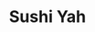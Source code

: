 ---
layout: place
title: "Sushi Yah"
permalink: /utah/salt-lake-city/sushi-yah.html
stateAbbr: UT
stateName: Utah
cityName: Salt Lake City
seo:
  name: "Sushi Yah"
  type: Restaurant
  links: https://mysushiyah.com/?utm_source=gmb&utm_medium=website
description: "Sushi Yah serves delicious sushi in Salt Lake City, Utah. Try fresh Japanese dishes for a great dining experience. "
place_id: ChIJn_R9XvBiUocRw9KZg-oj800
photos:
  - name: >-
      places/ChIJn_R9XvBiUocRw9KZg-oj800/photos/AeeoHcIzl3Guse8hXZXuti0F0M5VvTTSD3p-3iy1y8IqChiPsJ1qbPVacRxLiUTEe3gRhuphnea_ipuZwcf6VDDCUPtL8ayXyDEdEMRGdUFvYTutMv6FEysPR3XBnlqjNz2P7_Dx5NmYb_TKpPTiSLMKtjp7zKXCYyMsysauiTHzhXH_oE6JymIUmWQ6f1hQiizCjQybSq9Rfz7BYiUuOSCfxbRiFYsekAHp4WHTU7WTkLyjJURPt8bIfgQqYoQKkjmABBCXSPyDuYP8zNa5rAQOuaBswzSyKqgrSVSece1wFqgY8mreF7EHHJ-5M_Kt_bhwtBj_tSHvrG0CJWBF-Kgd_QVM_9ukno2E3-wM6A-fA7h7qPSv_5TC2_VE8_tFU8CmhHm9LQMsRTdWhrK7F-0o5p_jYY3iwARyzG7ZBvfHxStSJm_g
    widthPx: 4032
    heightPx: 3024
    authorAttributions:
      - displayName: Austin Lau
        uri: https://maps.google.com/maps/contrib/111356377455489648807
        photoUri: >-
          https://lh3.googleusercontent.com/a-/ALV-UjUGcNXJB6MKBrBvaVvovVnW4-7A2XkL3nGrf2udoCB-JwRVmLeaXQ=s100-p-k-no-mo
    flagContentUri: >-
      https://www.google.com/local/imagery/report/?cb_client=maps_api_places.places_api&image_key=!1e10!2sCIHM0ogKEICAgIDRxKb22wE&hl=en-US
    googleMapsUri: >-
      https://www.google.com/maps/place//data=!3m4!1e2!3m2!1sCIHM0ogKEICAgIDRxKb22wE!2e10!4m2!3m1!1s0x875262f05e7df49f:0x4df323ea8399d2c3
  - name: >-
      places/ChIJn_R9XvBiUocRw9KZg-oj800/photos/AeeoHcIIeD0-aHNA3X6jbktVONEjq5K58O-e0r-pB0tFXb_XRiT9Y8dcfUT-yUaBckn4O_bdZMX8_f1fC3_qV73svmv96PSN3nrazTgVAdSO1QjcFVVeBl63vPMmgmmCbsgSqrRMV4CAsII_TEFJ5UP6KmTBSi4BarCct-90Z5u1HSmsY_n8oj20T1pUg-FjGoysGt3SlUwsSHP8pi3QryK54zE5T0GZnXF5vXIsw-xlQFbbZymtjuUBTRiZyb4rOMTn5r0-jAHOYygWjSNv-1gEVXOd70ibEeGFZQeInaufN-s4dd2-sa6u5uobRDpP8HlXmul10_Rfl0RQ8ja7U185T2K6FaPnBl-9DCvQwcxep9osGynbiCLqFAXa9ITKgp5SQHgbcE2T0PLhROSN3J7fbrttPdzh-6hox3-Hmip6Q7RpHKw
    widthPx: 4000
    heightPx: 1868
    authorAttributions:
      - displayName: Paige Lewis
        uri: https://maps.google.com/maps/contrib/101500250805097893482
        photoUri: >-
          https://lh3.googleusercontent.com/a-/ALV-UjWJEjztFydAPw49WQDbBcYYYJ-rITsHDb8eJP9bVL8PNJPZnaDJ=s100-p-k-no-mo
    flagContentUri: >-
      https://www.google.com/local/imagery/report/?cb_client=maps_api_places.places_api&image_key=!1e10!2sCIHM0ogKEICAgIDD472MlgE&hl=en-US
    googleMapsUri: >-
      https://www.google.com/maps/place//data=!3m4!1e2!3m2!1sCIHM0ogKEICAgIDD472MlgE!2e10!4m2!3m1!1s0x875262f05e7df49f:0x4df323ea8399d2c3
  - name: >-
      places/ChIJn_R9XvBiUocRw9KZg-oj800/photos/AeeoHcJZi3tiRi3XWlyZFocPXvzuM7ajMevStHKFeJgIWDlAMhZXzHN8k_VKA3tnqjzQgPBxEMgMJKOBVGWQzY2mg_I-o2pKTKoXAAtfDHa13qqleliUawiTKfYmh5jC5Yy_NGPYkuiLfUNkmHOvkJeInjZfWPY5gUQ5g6NUv4f9NNXQsMUwFgDT5r6HvyT1G0ZJ-oFNSyXVHJPs0prnLAEe7TcBpNWkbL1Qk7EL195IyW-LqvNli9tBMbZFYWGNCrIcFzW4rsnCR7Ry1L1svMyNMsua3PxGMCojaqIvZ2NDV2rde98hrfSMgqBNnOaVoYxXcViUC-_OaKhieJ9tsUUTiVSthfNwr0-duk_Nw0JLvbYNXIrY45No2gHCHaYBbcMGD883CVrNUQnU_2VpBepl8rxMt4Ez-Jtp73q40Uiq_e4
    widthPx: 3472
    heightPx: 4624
    authorAttributions:
      - displayName: Gretchen Hawkins
        uri: https://maps.google.com/maps/contrib/113019665211346788095
        photoUri: >-
          https://lh3.googleusercontent.com/a-/ALV-UjXBQ4K5PRKBifPl2oFdaKR0vfvrK0bOx-doZVWwttl9ZH1exVE=s100-p-k-no-mo
    flagContentUri: >-
      https://www.google.com/local/imagery/report/?cb_client=maps_api_places.places_api&image_key=!1e10!2sCIHM0ogKEICAgIDTtN35EQ&hl=en-US
    googleMapsUri: >-
      https://www.google.com/maps/place//data=!3m4!1e2!3m2!1sCIHM0ogKEICAgIDTtN35EQ!2e10!4m2!3m1!1s0x875262f05e7df49f:0x4df323ea8399d2c3
  - name: >-
      places/ChIJn_R9XvBiUocRw9KZg-oj800/photos/AeeoHcIQszF6nhtMS2--hpJnAC_1gyz7SQ8HSAZYGtapIB4WpoJHtLucceaEw6P6NovwBztvoIJq2ey00ahUpOdJ0elxjtlin75fjAaNFstoIRbETVGZcyhkg5KC47wsTRf_sdQwtqXVmQIjj4Zut8blvfbdvD20Edmr24XCS9TbKJkZImx3sz5IAJun_0COiP9UAWQdNtZLzLlVaLsgvwjxUcmm-IRvREjKtzrJ_wie0jkYFztw-HIxWqpoz5Ib5UoBe5RvzIqoyxQDAd80xjF9Fht2PjJS7389gFnm5drz_8W44KK5G2r8LONkL8ZfMlcnUqfKk-XL3XDTaBrFh5Wq6UKJ08pI05XVar-PD6tyUFGhILfZYsiHjViwQhJteSow3ueJzAMn_Z6aIDfViK7KEEJbPCKETgFjvhczEi5TlxUkuWYK
    widthPx: 3024
    heightPx: 4032
    authorAttributions:
      - displayName: Danny Do
        uri: https://maps.google.com/maps/contrib/107995795556629120068
        photoUri: >-
          https://lh3.googleusercontent.com/a-/ALV-UjVPkQGs3LaFqpDuS7nSGLLEGrubXBdTStMVYBYq-vD-Ofu2r0s=s100-p-k-no-mo
    flagContentUri: >-
      https://www.google.com/local/imagery/report/?cb_client=maps_api_places.places_api&image_key=!1e10!2sCIHM0ogKEICAgICPwbyaigE&hl=en-US
    googleMapsUri: >-
      https://www.google.com/maps/place//data=!3m4!1e2!3m2!1sCIHM0ogKEICAgICPwbyaigE!2e10!4m2!3m1!1s0x875262f05e7df49f:0x4df323ea8399d2c3
  - name: >-
      places/ChIJn_R9XvBiUocRw9KZg-oj800/photos/AeeoHcKkAH1jJi_6zozuM6B4PDKUysxUCShXUNEwANwgWt0FLemnvjC3A2N9yXejuA0Tiu2UCPOkii66DcoyoItF6e6N6hQ3LXVlQpi45ew5LWV3p1iTaz4_mMCOE9ufZrQVdF2OJur7k1QKF0lTstG90RXw_GNYeVdaSRf8T2dcJ-BD0D0DawTB9uGuCPtD3xBUjO_dU8Hi2AvJ5t9fwcG8bQO2-g1soc0bvk5tmEsidqyrCbozXulFyLV-OE82r_hxfhkr892FyIgqRi5HSj9gXwyomd62ndzE1Ly1WQhXVCvF1jrLsI2Pfl9miWPHAsEMM45lTiZkvI378trqySeZo0oQBtsoWZ5sqRiL6n-2JDP470c09AeSuhkLZ0wj0C4heyKnPLMCbBmKZe1qbhMOK3E4ZRxorOH8qwNOeRYcSos
    widthPx: 1080
    heightPx: 1440
    authorAttributions:
      - displayName: Kadee Schlosser
        uri: https://maps.google.com/maps/contrib/101845123590590719607
        photoUri: >-
          https://lh3.googleusercontent.com/a-/ALV-UjXALrtfa-82zQJFipw3P-FHLPpv1tHDlK8sRESSgBIfh61p-FDc6Q=s100-p-k-no-mo
    flagContentUri: >-
      https://www.google.com/local/imagery/report/?cb_client=maps_api_places.places_api&image_key=!1e10!2sCIHM0ogKEICAgICRvsbuLw&hl=en-US
    googleMapsUri: >-
      https://www.google.com/maps/place//data=!3m4!1e2!3m2!1sCIHM0ogKEICAgICRvsbuLw!2e10!4m2!3m1!1s0x875262f05e7df49f:0x4df323ea8399d2c3
  - name: >-
      places/ChIJn_R9XvBiUocRw9KZg-oj800/photos/AeeoHcLtI1tHcVd_ZvDp2lrsETeYfWaP7oT418YWc773oqaKTXchxliCRLEN15OATQJ7L4R2EzcqUoLbV1HjPwMrTH146d1UxAkkq4SCfm0pwDUoMK9pzjwhe_3zmBYrU1qv8rdKWakXgJaduOCIgqsD68dVfSlfZY1mLYbMXpRih0pMpyVW6EMdN6pQE_nWrIxlDiaoGc9jyCzyseBSayDRznDdD6zbwNC0QEb3UQyuF0wOhN1rMvjX4ko0W21WaxMwuTZuDYSiSeMC3JfytuLvKovH7UpQ5ybInWN4tNHk6F6AQEbJP0M3SpHmMtGqQOSAVVGSwBwZUIRJdQYffrI34N9iZRR2inc758VGbU3fvpH1loMIKvQcOSUZ6ZQGt-dyPWI6o9hpNPjJmqz1aZS6IT6Wa1mm1hjcbmj5HLpLwE44sfre
    widthPx: 3024
    heightPx: 4032
    authorAttributions:
      - displayName: S Tugaga
        uri: https://maps.google.com/maps/contrib/103423613488565830018
        photoUri: >-
          https://lh3.googleusercontent.com/a/ACg8ocL0D-Xdy4mqPCw-2MmSCdqeTGLPKX-75wK0N5wfF_xEGbnstYQ=s100-p-k-no-mo
    flagContentUri: >-
      https://www.google.com/local/imagery/report/?cb_client=maps_api_places.places_api&image_key=!1e10!2sCIHM0ogKEICAgICRqtSH8AE&hl=en-US
    googleMapsUri: >-
      https://www.google.com/maps/place//data=!3m4!1e2!3m2!1sCIHM0ogKEICAgICRqtSH8AE!2e10!4m2!3m1!1s0x875262f05e7df49f:0x4df323ea8399d2c3
  - name: >-
      places/ChIJn_R9XvBiUocRw9KZg-oj800/photos/AeeoHcJUf8Y2tTcVVSn0WsFzsP_FrLVHSh9qBhflxhHcH90mbc2dZ8avJBhZRy9kMnqK9oOzFHte-AQIQvcVGA0H5f51Gb-FnV8RGICI-u5QGNiEtrlCpJKDxh0f-c8J_3UaHSm5bL3s2B63SBJjX9hAlj22uT1juy4TzdAXBHGlQQMO_J9foGb5De7W7tFRw9M10CXvTuUwSa4s7ZRY9Yw0hqyPm_IJCXmLF8JhOw3jQugvDmdLV_9sGWJ4b8X7GqiqZYQAE_kQzkT9va5IjqxWnRjq0gpoaYt2bY4pHfnGpVsi0H3pzB6OiNrOOkGPdjxT_RD3MBw53yulyIo0B9Pt1UdHfJzjzdF8_xWEyqB7MvNHZi2eIAEE_RbMSDQKFaIX8idSATi-2grsi0PwEAU1veCAfAHLSNsZxGjOPyMWGHBBGg8
    widthPx: 4032
    heightPx: 2268
    authorAttributions:
      - displayName: Leah Day
        uri: https://maps.google.com/maps/contrib/112929077901165044149
        photoUri: >-
          https://lh3.googleusercontent.com/a-/ALV-UjV57Wcc5v7TsWkjDKBK10twj5Fjtbf8EMCZoCirSyn2WiiLNYHd=s100-p-k-no-mo
    flagContentUri: >-
      https://www.google.com/local/imagery/report/?cb_client=maps_api_places.places_api&image_key=!1e10!2sCIHM0ogKEICAgIDxvvryjgE&hl=en-US
    googleMapsUri: >-
      https://www.google.com/maps/place//data=!3m4!1e2!3m2!1sCIHM0ogKEICAgIDxvvryjgE!2e10!4m2!3m1!1s0x875262f05e7df49f:0x4df323ea8399d2c3
  - name: >-
      places/ChIJn_R9XvBiUocRw9KZg-oj800/photos/AeeoHcKYYxadQTWlhaFcW5pfUAtO0uCJAq_6CLK-jEQZR_GOe4xXQQAIKcBShrVv-a_HGCe8c9L5UWMzFgHuEE7PaC5rn4melAdjIyQ8m6ZtPiNPUKNOS5Y1FNKc_q2Bh9RLwROAVATsMZ4nT1p43SUL_cQLl5sEv7NuQBjWsnq1SM3mW5PEyphphUllT_hdig-q_yrlWcsFrJ_AJHHDbyrb8l_NPXnmkcUeOM9vLXwmnPr75tqTbXqAKwnY_EIAqPXe7Dst77rZPn2SIAqeJlOkmZnAflfn5wcN_fSoDqHzFzgQbOfdT-E_PB6c3p4hO-OzmLeX10Bc0DTbrQoJqzy13OiJn3LgXq9iY9YMU84sXMjZ-EXnvuC6SbSEgu7YHc7J7hoEK7VhrYGYA6HKwu-WuOW7zNJdbpymwXX74JcUNTY
    widthPx: 3036
    heightPx: 4048
    authorAttributions:
      - displayName: Sherry Watford
        uri: https://maps.google.com/maps/contrib/102493020853164011630
        photoUri: >-
          https://lh3.googleusercontent.com/a-/ALV-UjWTpcom03cSo_HlR6In0ZZ0diTBYt-4r1MQBdSgxdBOjDZxPOwytA=s100-p-k-no-mo
    flagContentUri: >-
      https://www.google.com/local/imagery/report/?cb_client=maps_api_places.places_api&image_key=!1e10!2sCIHM0ogKEICAgICE5vDCfw&hl=en-US
    googleMapsUri: >-
      https://www.google.com/maps/place//data=!3m4!1e2!3m2!1sCIHM0ogKEICAgICE5vDCfw!2e10!4m2!3m1!1s0x875262f05e7df49f:0x4df323ea8399d2c3
  - name: >-
      places/ChIJn_R9XvBiUocRw9KZg-oj800/photos/AeeoHcJPOmzc7T0JQLsEVMcLoPYBpHP3X-eNrzAhjDdMGaMX_sz_iR2sZuqNwgXtcbyWJUIUzZHvBy3C1GSm10iCPSN9ov63Oz-uYDhU0UmUaSsSOhtESZ1SJwOR8reZUQ9CIdIq7g8ok2xWkl-iCUsZ0ZSqZXoPcZsFNI1VSu2-kptY6xlcSZatZ_EzScywi5wcc2wigpiKDxi7nWw7pvbf2aZZGaiDJMtPg-XpotFer_RsyqKf0W8D34tIixy_-bHKXcsRw-7CPlsNfJlnT2adfdKQXcETmlDua1ITuni6IqM1gx3oWZTPXzsGXvPKo9RtqU0_0H1FJ4QcGGh3_2FEiSrfJgv6tRjShmgxYzs16sP5dx3fPOnLMMzKLf28Up6Ub2jFuoBlUXQjrUBOwGcmAkAsGWZIGJnA5SONdkg2sz6jKg
    widthPx: 4000
    heightPx: 2250
    authorAttributions:
      - displayName: Jay Griffin
        uri: https://maps.google.com/maps/contrib/108701161713116557655
        photoUri: >-
          https://lh3.googleusercontent.com/a-/ALV-UjVxUQFP2IPfDsiMDSWzH7XRDDU_gGxrZ39zMdS8OmOEYQDz3J0vQg=s100-p-k-no-mo
    flagContentUri: >-
      https://www.google.com/local/imagery/report/?cb_client=maps_api_places.places_api&image_key=!1e10!2sCIHM0ogKEICAgICl7t_KFQ&hl=en-US
    googleMapsUri: >-
      https://www.google.com/maps/place//data=!3m4!1e2!3m2!1sCIHM0ogKEICAgICl7t_KFQ!2e10!4m2!3m1!1s0x875262f05e7df49f:0x4df323ea8399d2c3
  - name: >-
      places/ChIJn_R9XvBiUocRw9KZg-oj800/photos/AeeoHcJbaBuSz_hlZV8hCk8T5laA7nsAcWb8UcCwBByCcoNqijqaThCcANh1KcZ1bU_4K73t3rFFf9oMiL8NSH1GhDfbsEcdflLPt_Tfq9PyueydYKU863tBdoTfBUcVUOjz1KjgSDTG1rnJcoOTBhbw_kyHaJQVYS66AncFPjA__g09VmnzxRuPWueSggpmtIm12M96SkCXzNpIOU0yF7xEoXsY0UHTTspna1HJeFAQNf9xCq1WW0tsj-mgy53pTdppttjMagowkF1HSrJ01jR6iogM1clgqEvy-5yIITgfirANv6h9s1ujAunStqhSeOs2S-wUH8jNYu6DW0--baDXeZS20tFDOwX4DQoal_8-1Q32gjfQaLeozRZpFUNngepLTj7Z4iVgnZBqcRySdbdDZHB1JC5ZdDHalfGQXKpTsLOjuRWO
    widthPx: 3036
    heightPx: 4048
    authorAttributions:
      - displayName: Linda Rawson
        uri: https://maps.google.com/maps/contrib/103236801200571779619
        photoUri: >-
          https://lh3.googleusercontent.com/a-/ALV-UjUKZAs30QlWz3azS-TcxDrY58Q_RXEAWU78Zz-Pq66Lpy9LeTsQwA=s100-p-k-no-mo
    flagContentUri: >-
      https://www.google.com/local/imagery/report/?cb_client=maps_api_places.places_api&image_key=!1e10!2sCIHM0ogKEICAgID4jKGHoAE&hl=en-US
    googleMapsUri: >-
      https://www.google.com/maps/place//data=!3m4!1e2!3m2!1sCIHM0ogKEICAgID4jKGHoAE!2e10!4m2!3m1!1s0x875262f05e7df49f:0x4df323ea8399d2c3
address: 2440 Fort Union Blvd, Salt Lake City, UT 84121, USA
street: 2440 Fort Union Blvd
city: Salt Lake City
state: UT
zip: '84121'
country: USA
neighborhood: null
latitude: '40.623628'
longitude: '-111.821692'
accessibility_options:
  wheelchairAccessibleParking: true
  wheelchairAccessibleEntrance: true
  wheelchairAccessibleRestroom: true
  wheelchairAccessibleSeating: true
business_status: OPERATIONAL
name: Sushi Yah
google_maps_links:
  directionsUri: >-
    https://www.google.com/maps/dir//''/data=!4m7!4m6!1m1!4e2!1m2!1m1!1s0x875262f05e7df49f:0x4df323ea8399d2c3!3e0
  placeUri: https://maps.google.com/?cid=5616872650398356163
  writeAReviewUri: >-
    https://www.google.com/maps/place//data=!4m3!3m2!1s0x875262f05e7df49f:0x4df323ea8399d2c3!12e1
  reviewsUri: >-
    https://www.google.com/maps/place//data=!4m4!3m3!1s0x875262f05e7df49f:0x4df323ea8399d2c3!9m1!1b1
  photosUri: >-
    https://www.google.com/maps/place//data=!4m3!3m2!1s0x875262f05e7df49f:0x4df323ea8399d2c3!10e5
primary_type: Sushi Restaurant
opening_hours:
  regular: null
  current: null
secondary_opening_hours:
  regular:
    weekdayDescriptions: null
    type: null
  current:
    weekdayDescriptions: null
    type: null
phone: (801) 944-3933
price_level: PRICE_LEVEL_MODERATE
price_range: $20 &ndash; $30
rating: '4.0'
rating_count: 578
website: https://mysushiyah.com/?utm_source=gmb&utm_medium=website
reviews: null
parking_options: null
payment_options: null
allow_dogs: null
curbside_pickup: null
delivery: null
dine_in: null
good_for_children: null
good_for_groups: null
good_for_sports: null
live_music: null
menu_for_children: null
outdoor_seating: null
reservable: null
restroom: null
serves_beer: null
serves_breakfast: null
serves_brunch: null
serves_cocktails: null
serves_coffee: null
serves_dinner: null
serves_dessert: null
serves_lunch: null
serves_vegetarian_food: null
serves_wine: null
takeout: null
summary: null

---